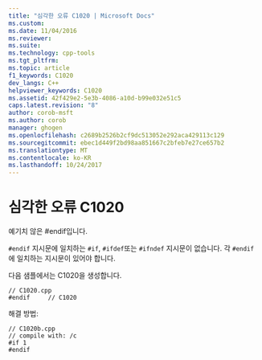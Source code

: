 ```yaml
---
title: "심각한 오류 C1020 | Microsoft Docs"
ms.custom: 
ms.date: 11/04/2016
ms.reviewer: 
ms.suite: 
ms.technology: cpp-tools
ms.tgt_pltfrm: 
ms.topic: article
f1_keywords: C1020
dev_langs: C++
helpviewer_keywords: C1020
ms.assetid: 42f429e2-5e3b-4086-a10d-b99e032e51c5
caps.latest.revision: "8"
author: corob-msft
ms.author: corob
manager: ghogen
ms.openlocfilehash: c2689b2526b2cf9dc513052e292aca429113c129
ms.sourcegitcommit: ebec1d449f2bd98aa851667c2bfeb7e27ce657b2
ms.translationtype: MT
ms.contentlocale: ko-KR
ms.lasthandoff: 10/24/2017
---
```

# <a name="fatal-error-c1020"></a>심각한 오류 C1020
예기치 않은 #endif입니다.  
  
 `#endif` 지시문에 일치하는 `#if`, `#ifdef`또는 `#ifndef` 지시문이 없습니다. 각 `#endif` 에 일치하는 지시문이 있어야 합니다.  
  
 다음 샘플에서는 C1020을 생성합니다.  
  
```  
// C1020.cpp  
#endif     // C1020  
```  
  
 해결 방법:  
  
```  
// C1020b.cpp  
// compile with: /c  
#if 1  
#endif  
```